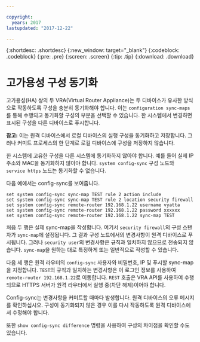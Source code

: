 ```yaml
---

copyright:
  years: 2017
lastupdated: "2017-12-22"

---
```


{:shortdesc: .shortdesc}
{:new_window: target="_blank"}
{:codeblock: .codeblock}
{:pre: .pre}
{:screen: .screen}
{:tip: .tip}
{:download: .download}

# 고가용성 구성 동기화
고가용성(HA) 쌍의 두 VRA(Virtual Router Appliance)는 두 디바이스가 유사한 방식으로 작동하도록 구성을 충분히 동기화해야 합니다. 이는 `configuration sync-maps`를 통해 수행되고 동기화할 구성의 부분을 선택할 수 있습니다. 한 시스템에서 변경하면 표시된 구성을 다른 디바이스로 푸시합니다.

**참고:** 이는 원격 디바이스에서 로컬 디바이스의 실행 구성을 동기화하고 저장합니다. 그러나 커미트 프로세스의 한 단계로 로컬 디바이스에 구성을 저장하지 않습니다.  

한 시스템에 고유한 구성을 다른 시스템에 동기화하지 않아야 합니다. 예를 들어 실제 IP 주소와 MAC을 동기화하지 않아야 합니다. `system config-sync` 구성 노드와 `service https` 노드는 동기화할 수 없습니다.

다음 예에서는 config-sync를 보여줍니다.

```
set system config-sync sync-map TEST rule 2 action include
set system config-sync sync-map TEST rule 2 location security firewall
set system config-sync remote-router 192.168.1.22 username vyatta
set system config-sync remote-router 192.168.1.22 password xxxxxx
set system config-sync remote-router 192.168.1.22 sync-map TEST
```

처음 두 행은 실제 sync-map을 작성합니다. 여기서 `security firewall`의 구성 스탠자가 `sync-map`에 설정됩니다. 그 결과 구성 노드에서의 변경사항이 원격 디바이스로 푸시됩니다. 그러나 `security user`의 변경사항은 규칙과 일치하지 않으므로 전송되지 않습니다. `sync-map`을 원하는 대로 특정하게 또는 일반적으로 작성할 수 있습니다.

다음 세 행은 원격 라우터의 `config-sync` 사용자와 비밀번호, IP 및 푸시할 sync-map을 지정합니다. `TEST`의 규칙과 일치하는 변경사항은 이 로그인 정보를 사용하여 `remote-router 192.168.1.22`로 이동합니다. `REST` 호출은 VRA API를 사용하여 수행되므로 HTTPS 서버가 원격 라우터에서 실행 중(차단 해제)이어야 합니다. 

Config-sync는 변경사항을 커미트할 때마다 발생합니다. 원격 디바이스의 오류 메시지를 확인하십시오. 구성이 동기화되지 않은 경우 이를 다시 작동하도록 원격 디바이스에서 수정해야 합니다.

또한 `show config-sync difference` 명령을 사용하여 구성의 차이점을 확인할 수도 있습니다.
